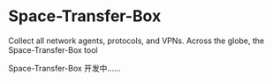 # Space-Transfer-Box
Collect all network agents, protocols, and VPNs. Across the globe, the Space-Transfer-Box tool

Space-Transfer-Box 开发中......

